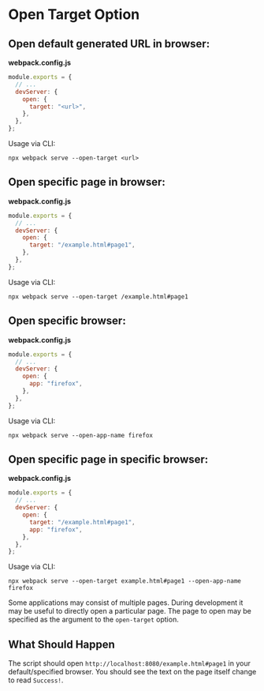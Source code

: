 # Open Target Option

## Open default generated URL in browser:

**webpack.config.js**

```js
module.exports = {
  // ...
  devServer: {
    open: {
      target: "<url>",
    },
  },
};
```

Usage via CLI:

```
npx webpack serve --open-target <url>
```

## Open specific page in browser:

**webpack.config.js**

```js
module.exports = {
  // ...
  devServer: {
    open: {
      target: "/example.html#page1",
    },
  },
};
```

Usage via CLI:

```
npx webpack serve --open-target /example.html#page1
```

## Open specific browser:

**webpack.config.js**

```js
module.exports = {
  // ...
  devServer: {
    open: {
      app: "firefox",
    },
  },
};
```

Usage via CLI:

```
npx webpack serve --open-app-name firefox
```

## Open specific page in specific browser:

**webpack.config.js**

```js
module.exports = {
  // ...
  devServer: {
    open: {
      target: "/example.html#page1",
      app: "firefox",
    },
  },
};
```

Usage via CLI:

```
npx webpack serve --open-target example.html#page1 --open-app-name firefox
```

Some applications may consist of multiple pages. During development it may
be useful to directly open a particular page. The page to open may be specified
as the argument to the `open-target` option.

## What Should Happen

The script should open `http://localhost:8080/example.html#page1` in your
default/specified browser. You should see the text on the page itself change to read `Success!`.
